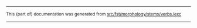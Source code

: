 

* * *

<small>This (part of) documentation was generated from [src/fst/morphology/stems/verbs.lexc](https://github.com/giellalt/lang-non/blob/main/src/fst/morphology/stems/verbs.lexc)</small>

---

